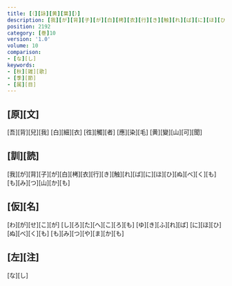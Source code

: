```yaml
---
title: [（][詠][黄][葉][）]
description: [我][が][背][子][が][白][栲][衣][行][き][触][れ][ば][に][ほ][ひ][ぬ][べ][く][も][も][み][つ][山][か][も]
position: 2192
category: [巻]10
version: '1.0'
volume: 10
comparison:
- [な][し]
keywords:
- [秋][雑][歌]
- [季][節]
- [属][目]
---
```


## [原][文]

[吾][背][兒][我] [白][細][衣] [徃][觸][者] [應][染][毛] [黄][變][山][可][聞]

## [訓][読]

[我][が][背][子][が][白][栲][衣][行][き][触][れ][ば][に][ほ][ひ][ぬ][べ][く][も][も][み][つ][山][か][も]

## [仮][名]

[わ][が][せ][こ][が] [し][ろ][た][へ][こ][ろ][も] [ゆ][き][ふ][れ][ば] [に][ほ][ひ][ぬ][べ][く][も] [も][み][つ][や][ま][か][も]

## [左][注]

[な][し]
